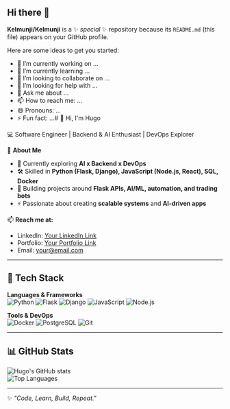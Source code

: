 ## Hi there 👋


**Kelmunji/Kelmunji** is a ✨ _special_ ✨ repository because its `README.md` (this file) appears on your GitHub profile.

Here are some ideas to get you started:

- 🔭 I’m currently working on ...
- 🌱 I’m currently learning ...
- 👯 I’m looking to collaborate on ...
- 🤔 I’m looking for help with ...
- 💬 Ask me about ...
- 📫 How to reach me: ...
- 😄 Pronouns: ...
- ⚡ Fun fact: ...# 👋 Hi, I'm Hugo

💻 Software Engineer | Backend & AI Enthusiast | DevOps Explorer  

🎯 **About Me**  
- 🌱 Currently exploring **AI x Backend x DevOps**  
- 🛠 Skilled in **Python (Flask, Django), JavaScript (Node.js, React), SQL, Docker**  
- 🔭 Building projects around **Flask APIs, AI/ML, automation, and trading bots**  
- ⚡ Passionate about creating **scalable systems** and **AI-driven apps**

📫 **Reach me at:**  
- LinkedIn: [Your LinkedIn Link](#)  
- Portfolio: [Your Portfolio Link](#)  
- Email: your@email.com  

---

## 🚀 Tech Stack
**Languages & Frameworks**  
![Python](https://img.shields.io/badge/Python-3776AB?style=for-the-badge&logo=python&logoColor=white)
![Flask](https://img.shields.io/badge/Flask-000000?style=for-the-badge&logo=flask&logoColor=white)
![Django](https://img.shields.io/badge/Django-092E20?style=for-the-badge&logo=django&logoColor=white)
![JavaScript](https://img.shields.io/badge/JavaScript-F7DF1E?style=for-the-badge&logo=javascript&logoColor=black)
![Node.js](https://img.shields.io/badge/Node.js-339933?style=for-the-badge&logo=node.js&logoColor=white)

**Tools & DevOps**  
![Docker](https://img.shields.io/badge/Docker-2496ED?style=for-the-badge&logo=docker&logoColor=white)
![PostgreSQL](https://img.shields.io/badge/PostgreSQL-4169E1?style=for-the-badge&logo=postgresql&logoColor=white)
![Git](https://img.shields.io/badge/Git-F05032?style=for-the-badge&logo=git&logoColor=white)

---

## 📊 GitHub Stats
![Hugo's GitHub stats](https://github-readme-stats.vercel.app/api?username=YOUR_USERNAME&show_icons=true&theme=tokyonight)  
![Top Languages](https://github-readme-stats.vercel.app/api/top-langs/?username=YOUR_USERNAME&layout=compact&theme=tokyonight)

---
✨ *"Code, Learn, Build, Repeat."*

